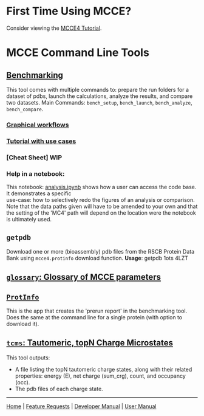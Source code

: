 # First Time Using MCCE?

Consider viewing the [MCCE4 Tutorial](README_MCCE4_Tutorial.md).

# MCCE Command Line Tools
<!--
 Keep listing in alphabetical order;
 If a README file is provided, format the 1st part of the link (the one in square brackets)
 so that the tool name is enclosed in backticks, followed by a very short description, e.g.:
 [`tcms`: Tautomeric, topN Charge Microstates](README_tcms.md);
-->

## [Benchmarking](README_benchmark.md)
This tool comes with multiple commands to: prepare the run folders for a dataset of pdbs, launch the calculations, 
analyze the results, and compare two datasets.
Main Commands: `bench_setup`, `bench_launch`, `bench_analyze`, `bench_compare`.

### [Graphical workflows](README_benchmark_workflows.md)
### [Tutorial with use cases](README_benchmark_tutorial.md)
### [Cheat Sheet] WIP

### Help in a notebook:
This notebook: [analysis.ipynb](analyze.ipynb) shows how a user can access the code base. It demonstrates a specific  
use-case: how to selectively redo the figures of an analysis or comparison. Note that the data paths given will have to be
amended to your own and that the setting of the 'MC4' path will depend on the location were the notebook is ultimately used.

## `getpdb`
Download one or more (bioassembly) pdb files from the RSCB Protein Data Bank using `mcce4.protinfo` download function.
__Usage__: getpdb 1ots 4LZT

## [`glossary`: Glossary of MCCE parameters](README_glossary.md)

## [`ProtInfo`](README_ProtInfo.md)
This is the app that creates the 'prerun report' in the benchmarking tool.
Does the same at the command line for a single protein (with option to download it).

## [`tcms`: Tautomeric, topN Charge Microstates](README_tcms.md)
This tool outputs:
  - A file listing the topN tautomeric charge states, along with
    their related properties: energy (E), net charge (sum_crg), count, and occupancy (occ).
  - The <topN> pdb files of each charge state.

---
[Home](README.md) | [Feature Requests](Features.md) | [Developer Manual](DevManual.md) | [User Manual](UserManual.md)
